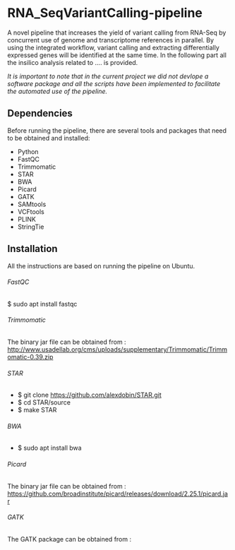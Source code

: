 # RNA_SeqVariantCalling-pipeline
A novel pipeline that increases the yield of variant calling from RNA-Seq by concurrent use of genome and transcriptome references in parallel. By using the integrated workflow, variant calling and extracting differentially expressed genes will be identified at the same time.
In the following part all the insilico analysis related to .... is provided.

_It is important to note that in the current project we did not devlope a software package and all the scripts have been implemented to facilitate the automated use of the pipeline._

## Dependencies
Before running the pipeline, there are several tools and packages that need to be obtained and installed:

- Python
- FastQC
- Trimmomatic
- STAR
- BWA
- Picard
- GATK
- SAMtools
- VCFtools
- PLINK
- StringTie



## Installation
All the instructions are based on running the pipeline on Ubuntu.

###### FastQC
$ sudo apt install fastqc
###### Trimmomatic
The binary jar file can be obtained from : http://www.usadellab.org/cms/uploads/supplementary/Trimmomatic/Trimmomatic-0.39.zip
###### STAR
- $ git clone https://github.com/alexdobin/STAR.git
- $ cd STAR/source
- $ make STAR
###### BWA
- $ sudo apt install bwa
###### Picard
The binary jar file can be obtained from : https://github.com/broadinstitute/picard/releases/download/2.25.1/picard.jar
###### GATK
The GATK package can be obtained from : 
